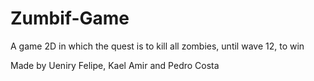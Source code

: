 # Zumbif-Game
A game 2D in which the quest is to kill all zombies, until wave 12, to win

Made by Ueniry Felipe, Kael Amir and Pedro Costa
